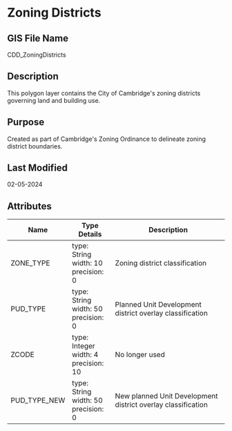 # Zoning Districts
## GIS File Name
CDD_ZoningDistricts
## Description
<DIV STYLE="text-align:Left;"><DIV><DIV><P><SPAN>This polygon layer contains the City of Cambridge's zoning districts governing land and building use.</SPAN></P></DIV></DIV></DIV>

## Purpose
Created as part of Cambridge's Zoning Ordinance to delineate zoning district boundaries.
## Last Modified
02-05-2024
## Attributes
|Name|Type Details|Description|
|----|------------|-----------|
|ZONE_TYPE|type: String<br/>width: 10<br/>precision: 0|Zoning district classification|
|PUD_TYPE|type: String<br/>width: 50<br/>precision: 0|Planned Unit Development district overlay classification|
|ZCODE|type: Integer<br/>width: 4<br/>precision: 10|No longer used|
|PUD_TYPE_NEW|type: String<br/>width: 50<br/>precision: 0|New planned Unit Development district overlay classification|
